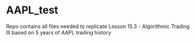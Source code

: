 # AAPL_test

Repo contains all files needed to replicate Lesson 15.3 - Algorithmic Trading III based on 5 years of AAPL trading history
